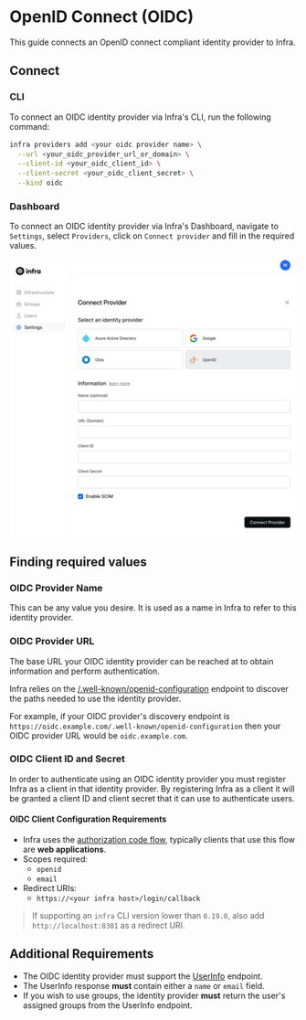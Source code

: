 # OpenID Connect (OIDC)

This guide connects an OpenID connect compliant identity provider to Infra.

## Connect

### CLI

To connect an OIDC identity provider via Infra's CLI, run the following command:

```bash
infra providers add <your oidc provider name> \
  --url <your_oidc_provider_url_or_domain> \
  --client-id <your_oidc_client_id> \
  --client-secret <your_oidc_client_secret> \
  --kind oidc
```

### Dashboard

To connect an OIDC identity provider via Infra's Dashboard, navigate to `Settings`, select `Providers`, click on `Connect provider` and fill in the required values.

![Dashboard - adding OIDC providers](../images/oidc.jpg)

## Finding required values

### OIDC Provider Name

This can be any value you desire. It is used as a name in Infra to refer to this identity provider.

### OIDC Provider URL

The base URL your OIDC identity provider can be reached at to obtain information and perform authentication.

Infra relies on the [/.well-known/openid-configuration](https://openid.net/specs/openid-connect-discovery-1_0.html#ProviderConfig) endpoint to discover the paths needed to use the identity provider.

For example, if your OIDC provider's discovery endpoint is `https://oidc.example.com/.well-known/openid-configuration` then your OIDC provider URL would be `oidc.example.com`.

### OIDC Client ID and Secret

In order to authenticate using an OIDC identity provider you must register Infra as a client in that identity provider. By registering Infra as a client it will be granted a client ID and client secret that it can use to authenticate users.

#### OIDC Client Configuration Requirements

- Infra uses the [authorization code flow](https://openid.net/specs/openid-connect-core-1_0.html#CodeFlowAuth), typically clients that use this flow are **web applications**.
- Scopes required:
  - `openid`
  - `email`
- Redirect URIs:
  - `https://<your infra host>/login/callback`

> If supporting an `infra` CLI version lower than `0.19.0`, also add `http://localhost:8301` as a redirect URI.

## Additional Requirements

- The OIDC identity provider must support the [UserInfo](https://openid.net/specs/openid-connect-core-1_0.html#UserInfo) endpoint.
- The UserInfo response **must** contain either a `name` or `email` field.
- If you wish to use groups, the identity provider **must** return the user's assigned groups from the UserInfo endpoint.
